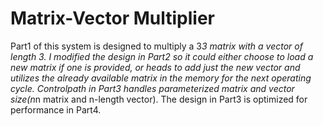 # Matrix-Vector Multiplier
Part1 of this system is designed to multiply a 3*3 matrix with a vector of length 3. I modified the design in Part2 so it could either choose to load a new matrix if one is provided, or heads to add just the new vector and utilizes the already available matrix in the memory for the next operating cycle. Controlpath in Part3 handles parameterized matrix and vector size(n*n matrix and n-length vector). The design in Part3 is optimized for performance in Part4.
